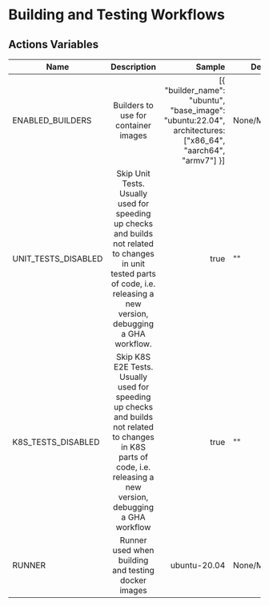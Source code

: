 # Building and Testing Workflows
## Actions Variables

| Name                | Description                                         | Sample                                                                                                         | Default        |
| ------------------- |:---------------------------------------------------:| --------------------------------------------------------------------------------------------------------------:| -------------- |
| ENABLED_BUILDERS    | Builders to use for container images                | [{  "builder_name": "ubuntu",  "base_image":  "ubuntu:22.04", architectures: ["x86_64", "aarch64", "armv7"] }] | None/Mandatory |
| UNIT_TESTS_DISABLED | Skip Unit Tests. Usually used for speeding up checks and builds not related to changes in unit tested parts of code, i.e. releasing a new version, debugging a GHA workflow.  | true                                                                                                           | ""             |
| K8S_TESTS_DISABLED  | Skip K8S E2E Tests. Usually used for speeding up checks and builds not related to changes in K8S parts of code, i.e. releasing a new version, debugging a GHA workflow      | true                                                                                                           | ""             |
| RUNNER              | Runner used when building and testing docker images | ubuntu-20.04                                                                                                   | None/Mandatory |
